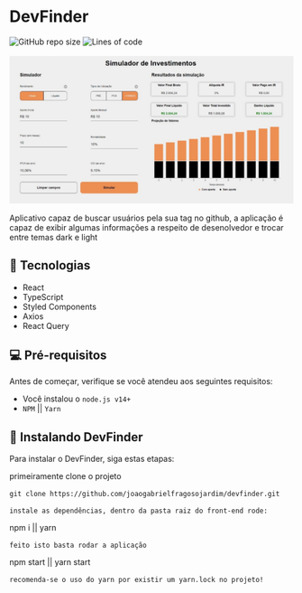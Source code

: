 # DevFinder

<div display="flex">
<img alt="GitHub repo size" src="https://img.shields.io/github/repo-size/joaogabrielfragosojardim/devfinder">
<img alt="Lines of code" src="https://img.shields.io/tokei/lines/github/joaogabrielfragosojardim/devfinder">
<div/>
<br/>
<img src="https://github.com/joaogabrielfragosojardim/simulador-investimentos/blob/master/src/assets/thumbnail.jpeg" alt="thumbnail">

Aplicativo capaz de buscar usuários pela sua tag no github, a aplicação é capaz de exibir algumas informações a respeito de desenolvedor e trocar entre temas dark e light

## 👾 Tecnologias

* React
* TypeScript
* Styled Components
* Axios
* React Query

## 💻 Pré-requisitos

Antes de começar, verifique se você atendeu aos seguintes requisitos:

* Você instalou o `node.js v14+`
* `NPM` || `Yarn`

## 🚀 Instalando DevFinder

Para instalar o DevFinder, siga estas etapas:

primeiramente clone o projeto
```
git clone https://github.com/joaogabrielfragosojardim/devfinder.git
```
```
instale as dependências, dentro da pasta raiz do front-end rode:
```
npm i || yarn
```
feito isto basta rodar a aplicação
```
npm start || yarn start
```
recomenda-se o uso do yarn por existir um yarn.lock no projeto!
